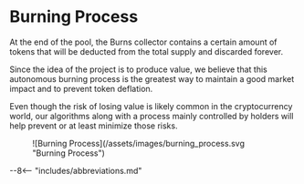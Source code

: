 # Burning Process

At the end of the pool, the Burns collector contains a
certain amount of tokens that will be deducted from the
total supply and discarded forever.

Since the idea of the project is to produce value, we believe
that this autonomous burning process is the greatest way to
maintain a good market impact and to prevent token
deflation.

Even though the risk of losing value is likely common in the
cryptocurrency world, our algorithms along with a process
mainly controlled by holders will help prevent or at least
minimize those risks.

<figure markdown>
![Burning Process](/assets/images/burning_process.svg "Burning Process")
</figure>


--8<-- "includes/abbreviations.md"